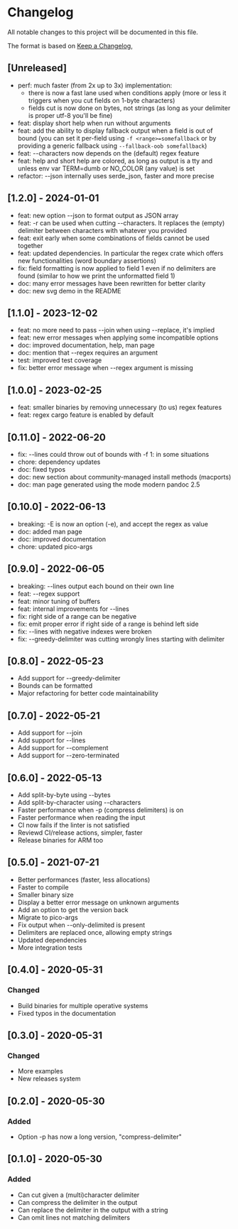 # Changelog

All notable changes to this project will be documented in this file.

The format is based on [Keep a Changelog](https://keepachangelog.com/en/1.0.0/),

## [Unreleased]

- perf: much faster (from 2x up to 3x) implementation:
  * there is now a fast lane used when conditions apply (more or less
    it triggers when you cut fields on 1-byte characters)
  * fields cut is now done on bytes, not strings (as long as your
    delimiter is proper utf-8 you'll be fine)
- feat: display short help when run without arguments
- feat: add the ability to display fallback output when a field is out of bound
  (you can set it per-field using `-f <range>=somefallback` or by providing
  a generic fallback using `--fallback-oob somefallback`)
- feat: --characters now depends on the (default) regex feature
- feat: help and short help are colored, as long as output is a tty and
  unless env var TERM=dumb or NO_COLOR (any value) is set
- refactor: --json internally uses serde_json, faster and more precise

## [1.2.0] - 2024-01-01

- feat: new option --json to format output as JSON array
- feat: -r can be used when cutting --characters. It replaces
  the (empty) delimiter between characters with whatever you provided
- feat: exit early when some combinations of fields cannot be used together
- feat: updated dependencies. In particular the regex crate which offers new
  functionalities (word boundary assertions)
- fix: field formatting is now applied to field 1 even if no delimiters
  are found (similar to how we print the unformatted field 1)
- doc: many error messages have been rewritten for better clarity
- doc: new svg demo in the README

## [1.1.0] - 2023-12-02

- feat: no more need to pass --join when using --replace, it's implied
- feat: new error messages when applying some incompatible options
- doc: improved documentation, help, man page
- doc: mention that --regex requires an argument
- test: improved test coverage
- fix: better error message when --regex argument is missing

## [1.0.0] - 2023-02-25

- feat: smaller binaries by removing unnecessary (to us) regex features
- feat: regex cargo feature is enabled by default

## [0.11.0] - 2022-06-20

- fix: --lines could throw out of bounds with -f 1: in some situations
- chore: dependency updates
- doc: fixed typos
- doc: new section about community-managed install methods (macports)
- doc: man page generated using the mode modern pandoc 2.5

## [0.10.0] - 2022-06-13

- breaking: -E is now an option (-e), and accept the regex as value
- doc: added man page
- doc: improved documentation
- chore: updated pico-args

## [0.9.0] - 2022-06-05

- breaking: --lines output each bound on their own line
- feat: --regex support
- feat: minor tuning of buffers
- feat: internal improvements for --lines
- fix: right side of a range can be negative
- fix: emit proper error if right side of a range is behind left side
- fix: --lines with negative indexes were broken
- fix: --greedy-delimiter was cutting wrongly lines starting with delimiter

## [0.8.0] - 2022-05-23

- Add support for --greedy-delimiter
- Bounds can be formatted
- Major refactoring for better code maintainability

## [0.7.0] - 2022-05-21

- Add support for --join
- Add support for --lines
- Add support for --complement
- Add support for --zero-terminated

## [0.6.0] - 2022-05-13

- Add split-by-byte using --bytes
- Add split-by-character using --characters
- Faster performance when -p (compress delimiters) is on
- Faster performance when reading the input
- CI now fails if the linter is not satisfied
- Reviewd CI/release actions, simpler, faster
- Release binaries for ARM too

## [0.5.0] - 2021-07-21

- Better performances (faster, less allocations)
- Faster to compile
- Smaller binary size
- Display a better error message on unknown arguments
- Add an option to get the version back
- Migrate to pico-args
- Fix output when --only-delimited is present
- Delimiters are replaced once, allowing empty strings
- Updated dependencies
- More integration tests

## [0.4.0] - 2020-05-31

### Changed
- Build binaries for multiple operative systems
- Fixed typos in the documentation

## [0.3.0] - 2020-05-31

### Changed
- More examples
- New releases system

## [0.2.0] - 2020-05-30

### Added

- Option -p has now a long version, "compress-delimiter"

## [0.1.0] - 2020-05-30

### Added

- Can cut given a (multi)character delimiter
- Can compress the delimiter in the output
- Can replace the delimiter in the output with a string
- Can omit lines not matching delimiters
